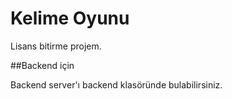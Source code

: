 # Kelime Oyunu

Lisans bitirme projem.

##Backend için

Backend server'ı backend klasöründe bulabilirsiniz.


